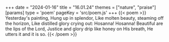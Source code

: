+++
date = "2024-01-16"
title = "16.01.24"
themes = ["nature", "praise"]
[params]
  type = 'poem'
  pageKey = 'src/poem.js'
+++
{{< poem >}}
Yesterday's painting,
Hung up in splendor,
Like molten beauty, steaming off the horizon,
Like distilled glory crying out:
Hosanna! Hosanna!
Beautiful are the lips of the Lord,
Justice and glory drip like honey on His breath,
He utters it and it is so.
{{< /poem >}}